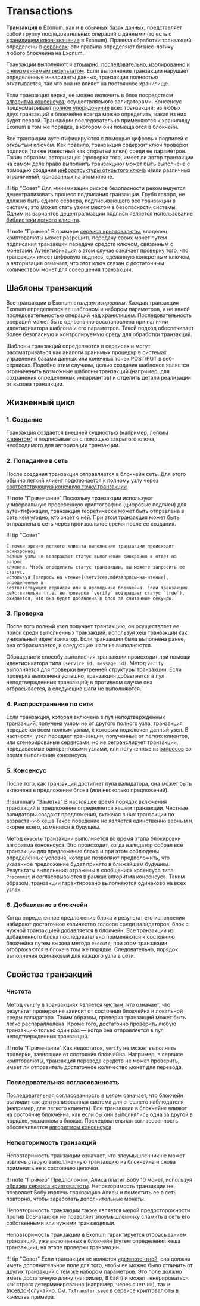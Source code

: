# Transactions

**Транзакция** в Exonum,
[как и в обычных базах данных](https://en.wikipedia.org/wiki/Database_transaction),
представляет собой группу последовательных операций с данными (то есть
с [хранилищем ключ-значение](https://exonum.com/doc/architecture/storage/) в
Exonum). Правила обработки транзакций определены в [сервисах](services.md);
эти правила определяют бизнес-логику любого блокчейна на Exonum.

Транзакции выполняются
[атомарно, последовательно, изолированно и с неизменяемым результатом][wiki:acid].
Если выполнение транзакции нарушает определенные инварианты данных,
транзакция полностью откатывается, так что она не влияет на постоянное
хранилище.

Если транзакция верна, ее можно включить в блок посредством
[алгоритма консенсуса](consensus.md), осуществляемого валидаторами. Консенсус
предусматривает [полное упорядочение][wiki:order] всех транзакций; из любых
двух транзакций в блокчейне всегда можно определить, какая из них будет первой.
Транзакции последовательно применяются к хранилищу Exonum
в том же порядке, в котором они помещаются в блокчейн.

Все транзакции аутентифицируются с помощью цифровых подписей с открытым ключом.
Как правило, транзакция содержит ключ проверки подписи (также известный как
открытый ключ) среди ее параметров. Таким образом, авторизация (проверка того,
имеет ли автор транзакции на самом деле право выполнить транзакцию) может быть
выполнена с помощью создания [инфраструктуры открытого ключа][wiki:pki] и/или
различных ограничений, основанных на этом ключе.

!!! tip "Совет"
    Для минимизации рисков безопасности рекомендуется децентрализовать процесс
    подписания транзакции. Грубо говоря, не должно быть едного сервера,
    подписывающего все транзакции в системе; это может стать узким местом в
    безопасности системы. Одним из вариантов децентрализации подписи является
    использование [библиотеки легкого клиента](https://github.com/exonum/exonum-client).

!!! note "Пример"
    В примере [сервиса криптовалюты][cryptocurrency],
    владелец криптовалюты может разрешить передачу своих монет путем подписания
    транзакции передачи средств ключом, связанным с монетами. Аутентификация
    в этом случае означает проверку того, что транзакция имеет цифровую подпись,
    сделанную конкретным ключом, а авторизация означает, что этот ключ связан с
    достаточным количеством монет для совершения транзакции.

## Шаблоны транзакций

Все транзакции в Exonum *стандартизированы*. Каждая транзакция Exonum
определяется ее шаблоном и набором параметров, а не явной
последовательностью операций над хранилищем. Последовательность операций
может быть однозначно восстановлена при наличии идентификатора шаблона и его
параметров.
Такой подход обеспечивает более безопасную и контролируемую среду для обработки
транзакций.

Шаблоны транзакций определяются в сервисах и могут рассматриваться как
аналоги хранимых процедур в системах управления базами данных или конечных точек
POST/PUT в веб-сервисах. Подобно этим случаям, целью создания шаблонов является
ограниченить возможные шаблоны транзакций (например, для сохранения определенных
инвариантов) и отделить детали реализации от вызова транзакции.

## Жизненный цикл

### 1. Создание

Транзакция создается внешней сущностью (например,
[легким клиентом](clients.md)) и подписывается с помощью закрытого ключа,
необходимого для авторизации транзакции.

### 2. Попадание в сеть

После создания транзакция отправляется в блокчейн сеть.
Для этого обычно легкий клиент подключается к полному узлу
через [соответствующую конечную точку транзакции](services.md#транзакции).

!!! note "Примечание"
    Поскольку транзакции используют универсальную проверенную криптографию
    (цифровые подписи)
    для аутентификации, транзакция теоретически может быть отправлена в сеть
    кем угодно, кто знает о ней. При этом транзакция может быть отправлена в
    сеть через произвольное время после ее создания.

!!! tip "Совет"

    С точки зрения легкого клиента выполнение транзакции происходит асинхронно;
    полные узлы не возвращают статус выполнения синхронно в ответ на запрос
    клиента. Чтобы определить статус транзакции, вы можете запросить ее статус,
    используя [запросы на чтение](services.md#запросы-на-чтение), определенные в
    соответствующих сервисах или в проводнике блокчейна. Если транзакция
    действительна (т.е. ее проверка `verify` возвращает статус `true`),
    ожидается, что она будет добавлена в блок за считанные секунды.

### 3. Проверка

После того полный узел получает транзакцию, он осуществляет ее поиск среди
выполненных транзакций, используя хеш транзакции как уникальный
идентификатор. Если транзакция была выполнена ранее, она
отбрасывается, и следующие шаги не выполняются.

Обращение к способу выполнения транзакции
происходит при помощи идентификатора типа `(service_id, message_id)`.
Метод `verify` выполняется для проверки внутренней структуры транзакции.
Если проверка выполнена успешно, транзакция добавляется в пул
неподтвержденных транзакций; в противном случае она отбрасывается, а следующие
шаги не выполняются.

### 4. Распространение по сети

Если транзакция, которая включена в пул неподтвержденных транзакций,
получена узлом не от другого полного узла,
транзакция передается всем полным узлам, к которым подключен данный узел.
В частности, узел передает транзакции, полученные от легких клиентов,
или сгенерированые сервисами, но не ретранслирует
транзакции, передаваемые одноранговыми узлами, или полученные
из [запросов](https://exonum.com/doc/advanced/consensus/requests/) во время
выполнения консенсуса.

### 5. Консенсус

После того, как транзакция достигнет пула валидатора, она может быть включена
в предложение блока (или несколько предложений).

!!! summary "Заметка"
    В настоящее время порядок включения транзакций в предложение
    определяется хешем транзакции. Честные валидаторы создают предложения,
    включая в них транзакции по возрастанию хеша Такое поведение не является
    единственно верным и, скорее всего, изменится в будущем.

Метод `execute` транзакции выполняется во время этапа блокировки алгоритма
консенсуса. Это происходит, когда валидатор собрал все транзакции для
предложения блока и при этом соблюдены определенные условия, которые
позволяют предположить, что указанное предложение будет принято в ближайшем
будущем.
Результаты выполнения отражены в сообщениях косенсуса типа `Precommit` и
согласовываются в рамках алгоритма консенсуса. Таким образом,
транзакции гарантировано выполняются одинаково на всех узлах.

### 6. Добавление в блокчейн

Когда определенное предложение блока и результат его исполнения набирают
достаточное количество голосов среди валидаторов, блок с нужной транзакцией
добавляется в блокчейн. Все транзакции из добавленного блока последовательно
применяются к состоянию блокчейна путем вызова метода `execute`; при этом
транзакции отображаются в блоке в том же порядке.
Следовательно, порядок выполнения одинаковый для каждого узла в сети.

## Свойства транзакций

### Чистота

Метод `verify` в транзакциях является [чистым](https://en.wikipedia.org/wiki/Pure_function),
что означает, что результат проверки не зависит от состояния блокчейна и
локальной среды валидатора. Таким образом, проверка транзакций может быть легко
распараллелена. Кроме того, достаточно проверить любую транзакцию только один
раз &mdash; когда она отправляется в пул неподтвержденных транзакций.

!!! note "Примечание"
    Как недостаток, `verify` не может выполнять проверки, зависящие от
    состояния блокчейна. Например, в сервисе криптовалюты, транзакция перевода
    средств
    не может проверить, имеет ли отправитель достаточное количество монет для
    перевода.

### Последовательная согласованность

[Последовательная согласованность](https://en.wikipedia.org/wiki/Sequential_consistency)
в целом означает, что блокчейн выглядит как централизованная система для
внешнего наблюдателя (например, для легкого клиента). Все транзакции в блокчейне
влияют на состояние блокчейна, как если бы они выполнялись одна за другой в
порядке, указанном в блоках. Последовательная согласованность обеспечивается
[алгоритмом консенсуса](consensus.md).

### Неповторимость транзакций

Неповторимость транзакции означает, что злоумышленник не может извлечь старую
выполлненную
транзакцию из блокчейна и снова применить ее к состоянию цепочки.

!!! note "Пример"
    Предположим, Алиса платит Бобу 10 монет, используя
    [образец сервиса криптовалюты][cryptocurrency].
    Неповторимость транзакции не позволяет Бобу извлечь транзакцию Алисы и
    поместить ее в сеть повторно, чтобы заработать дополнительные монеты.

Неповторимость транзакции также является мерой предосторожности против DoS-атак;
он не позволяет злоумышленнику спамить в сеть его собственными или чужими
транзакциями.

Неповторимость транзакции в Exonum гарантируется отбрасыванием транзакций, уже
включенных в блокчейн (путем определения хеша транзакции), на этапе проверки
транзакции.

!!! tip "Совет"
    Если транзакция не является [идемпотентной][wiki:idempotent], она должна
    иметь дополнительное поле для того, чтобы ее можно было отличить от других
    транзакций с тем же набором параметров. Это поле должно иметь достаточную
    длину (например, 8 байт) и может генерироваться как строго
    детерминированно (например, через счетчик), так и (псевдо-)случайно.
    См. `TxTransfer.seed` в сервисе криптовалюты в качестве примера.

[wiki:acid]: https://en.wikipedia.org/wiki/ACID
[wiki:order]: https://en.wikipedia.org/wiki/Total_order
[wiki:pki]: https://en.wikipedia.org/wiki/Public_key_infrastructure
[wiki:idempotent]: https://en.wikipedia.org/wiki/Idempotence
[cryptocurrency]: https://github.com/exonum/exonum/blob/master/examples/cryptocurrency
[core-tx]: https://github.com/exonum/exonum/blob/master/exonum/src/blockchain/service.rs
[rust-trait]: https://doc.rust-lang.org/book/first-edition/traits.html
[mdn:safe-int]: https://developer.mozilla.org/en-US/docs/Web/JavaScript/Reference/Global_Objects/Number/isSafeInteger
[wiki:currying]: https://en.wikipedia.org/wiki/Currying
[rust-result]: https://doc.rust-lang.org/book/first-edition/error-handling.html
